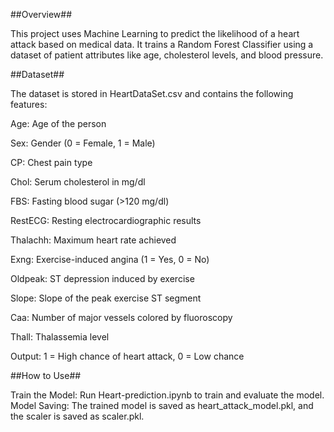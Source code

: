 ##Overview##

This project uses Machine Learning to predict the likelihood of a heart attack based on medical data. It trains a Random Forest Classifier using a dataset of patient attributes like age, cholesterol levels, and blood pressure.

##Dataset##

The dataset is stored in HeartDataSet.csv and contains the following features:

Age: Age of the person

Sex: Gender (0 = Female, 1 = Male)

CP: Chest pain type

Chol: Serum cholesterol in mg/dl

FBS: Fasting blood sugar (>120 mg/dl)

RestECG: Resting electrocardiographic results

Thalachh: Maximum heart rate achieved

Exng: Exercise-induced angina (1 = Yes, 0 = No)

Oldpeak: ST depression induced by exercise

Slope: Slope of the peak exercise ST segment

Caa: Number of major vessels colored by fluoroscopy

Thall: Thalassemia level

Output: 1 = High chance of heart attack, 0 = Low chance

##How to Use##

Train the Model:
Run Heart-prediction.ipynb to train and evaluate the model.
Model Saving:
The trained model is saved as heart_attack_model.pkl, and the scaler is saved as scaler.pkl.
